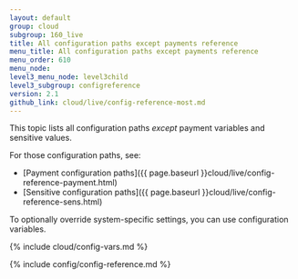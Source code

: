 ```yaml
---
layout: default
group: cloud
subgroup: 160_live
title: All configuration paths except payments reference
menu_title: All configuration paths except payments reference
menu_order: 610
menu_node:
level3_menu_node: level3child
level3_subgroup: configreference
version: 2.1
github_link: cloud/live/config-reference-most.md
---
```


This topic lists all configuration paths _except_ payment variables and sensitive values.

For those configuration paths, see:

*	[Payment configuration paths]({{ page.baseurl }}cloud/live/config-reference-payment.html)
*	[Sensitive configuration paths]({{ page.baseurl }}cloud/live/config-reference-sens.html)

To optionally override system-specific settings, you can use configuration variables.

{% include cloud/config-vars.md %}

{% include config/config-reference.md %}
